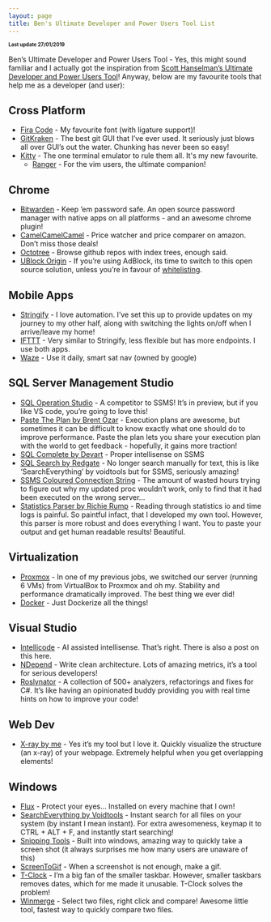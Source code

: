 ```yaml
---
layout: page
title: Ben's Ultimate Developer and Power Users Tool List
---
```

<sub><sub>
**Last update 27/01/2019**
</sub></sub>

Ben’s Ultimate Developer and Power Users Tool - Yes, this might sound familiar and I actually got the inspiration from [Scott Hanselman’s Ultimate Developer and Power Users Tool](https://www.hanselman.com/blog/ScottHanselmans2014UltimateDeveloperAndPowerUsersToolListForWindows.aspx)! Anyway, below are my favourite tools that help me as a developer (and user): 

## Cross Platform

* [Fira Code](https://github.com/tonsky/FiraCode) - My favourite font (with ligature support)!
* [GitKraken](https://www.gitkraken.com/) - The best git GUI that I’ve ever used. It seriously just blows all over GUI’s out the water. Chunking has never been so easy!
* [Kitty](https://github.com/kovidgoyal/kitty) - The one terminal emulator to rule them all. It's my new favourite.
    * [Ranger](https://github.com/ranger/ranger) - For the vim users, the ultimate companion! 

## Chrome

* [Bitwarden](https://bitwarden.com/) - Keep ’em password safe. An open source password manager with native apps on all platforms - and an awesome chrome plugin!
* [CamelCamelCamel](https://uk.camelcamelcamel.com/) - Price watcher and price comparer on amazon. Don’t miss those deals!
* [Octotree](https://github.com/ovity/octotree) - Browse github repos with index trees, enough said. 
* [UBlock Origin](https://chrome.google.com/webstore/detail/ublock-origin/cjpalhdlnbpafiamejdnhcphjbkeiagm?hl=en) - If you’re using AdBlock, its time to switch to this open source solution, unless you’re in favour of [whitelisting](https://adblockplus.org/acceptable-ads).

## Mobile Apps

* [Stringify](https://www.stringify.com/) - I love automation. I’ve set this up to provide updates on my journey to my other half, along with switching the lights on/off when I arrive/leave my home!
* [IFTTT](https://ifttt.com/) - Very similar to Stringify, less flexible but has more endpoints. I use both apps.
* [Waze](https://www.waze.com/) - Use it daily, smart sat nav (owned by google)

## SQL Server Management Studio

* [SQL Operation Studio](https://docs.microsoft.com/en-us/sql/sql-operations-studio/download?view=sql-server-2017) - A competitor to SSMS! It’s in preview, but if you like VS code, you’re going to love this!
* [Paste The Plan by Brent Ozar](http://pastetheplan.com/) - Execution plans are awesome, but sometimes it can be difficult to know exactly what one should do to improve performance. Paste the plan lets you share your execution plan with the world to get feedback - hopefully, it gains more traction!
* [SQL Complete by Devart](https://www.devart.com/dbforge/sql/sqlcomplete/download.html) - Proper intellisense on SSMS
* [SQL Search by Redgate](https://www.red-gate.com/products/sql-development/sql-search/) - No longer search manually for text, this is like ‘SearchEverything’ by voidtools but for SSMS, seriously amazing!
* [SSMS Coloured Connection String](https://docs.microsoft.com/en-us/sql/relational-databases/scripting/status-bar-database-engine-query-editor?view=sql-server-2017) - The amount of wasted hours trying to figure out why my updated proc wouldn’t work, only to find that it had been executed on the wrong server… 
* [Statistics Parser by Richie Rump](http://statisticsparser.com/) - Reading through statistics io and time logs is painful. So paintful infact, that I developed my own tool. However, this parser is more robust and does everything I want. You to paste your output and get human readable results! Beautiful.

## Virtualization

* [Proxmox](https://www.proxmox.com/en/) - In one of my previous jobs, we switched our server (running 6 VMs) from VirtualBox to Proxmox and oh my. Stability and performance dramatically improved. The best thing we ever did!
* [Docker](https://www.docker.com/) - Just Dockerize all the things! 

## Visual Studio

* [Intellicode](https://blogs.msdn.microsoft.com/visualstudio/2018/05/07/introducing-visual-studio-intellicode/) - AI assisted intellisense. That’s right. There is also a post on this here.
* [NDepend](https://www.ndepend.com/) - Write clean architecture. Lots of amazing metrics, it’s a tool for serious developers!
* [Roslynator](https://marketplace.visualstudio.com/items?itemName=josefpihrt.Roslynator2017) - A collection of 500+ analyzers, refactorings and fixes for C#. It’s like having an opinionated buddy providing you with real time hints on how to improve your code!

## Web Dev

* [X-ray by me]() - Yes it’s my tool but I love it. Quickly visualize the structure (an x-ray) of your webpage. Extremely helpful when you get overlapping elements! 

## Windows

* [Flux](https://justgetflux.com/) - Protect your eyes… Installed on every machine that I own!
* [SearchEverything by Voidtools](https://www.voidtools.com/downloads/) - Instant search for all files on your system (by instant I mean instant). For extra awesomeness, keymap it to CTRL + ALT + F, and instantly start searching!
* [Snipping Tools](https://support.microsoft.com/en-gb/help/13776/windows-use-snipping-tool-to-capture-screenshots) - Built into windows, amazing way to quickly take a screen shot (it always surprises me how many users are unaware of this)
* [ScreenToGif](https://github.com/NickeManarin/ScreenToGif) - When a screenshot is not enough, make a gif.
* [T-Clock](https://github.com/White-Tiger/T-Clock/) - I’m a big fan of the smaller taskbar. However, smaller taskbars removes dates, which for me made it unusable. T-Clock solves the problem!
* [Winmerge](http://winmerge.org/?lang=en) - Select two files, right click and compare! Awesome little tool, fastest way to quickly compare two files.